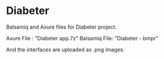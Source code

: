# Diabeter
Balsamiq and Axure files for Diabeter project.

Axure File : "Diabeter app.7z"
Balsamiq File: "Diabeter -.bmpr"

And the interfaces are uploaded as .png images. 
